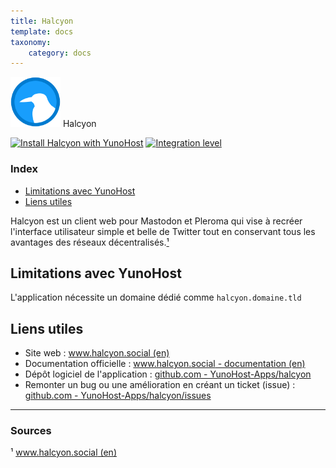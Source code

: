 ```yaml
---
title: Halcyon
template: docs
taxonomy:
    category: docs
---
```


<img src="/images/halcyon_logo.png" width="80px" alt="logo de Halcyon"> Halcyon

[![Install Halcyon with YunoHost](https://install-app.yunohost.org/install-with-yunohost.png)](https://install-app.yunohost.org/?app=halcyon) [![Integration level](https://dash.yunohost.org/integration/halcyon.svg)](https://dash.yunohost.org/appci/app/halcyon)

### Index

- [Limitations avec YunoHost](#limitations-avec-yunohost)
- [Liens utiles](#liens-utiles)

Halcyon est un client web pour Mastodon et Pleroma qui vise à recréer l'interface utilisateur simple et belle de Twitter tout en conservant tous les avantages des réseaux décentralisés.[¹](#sources)

## Limitations avec YunoHost

L'application nécessite un domaine dédié comme `halcyon.domaine.tld`

## Liens utiles

 + Site web : [www.halcyon.social (en)](https://www.halcyon.social/)
 + Documentation officielle : [www.halcyon.social - documentation (en)](https://www.halcyon.social/documentation.php)
 + Dépôt logiciel de l'application : [github.com - YunoHost-Apps/halcyon](https://github.com/YunoHost-Apps/halcyon_ynh)
 + Remonter un bug ou une amélioration en créant un ticket (issue) : [github.com - YunoHost-Apps/halcyon/issues](https://github.com/YunoHost-Apps/halcyon_ynh/issues)

------

### Sources

¹ [www.halcyon.social (en)](https://www.halcyon.social/)
